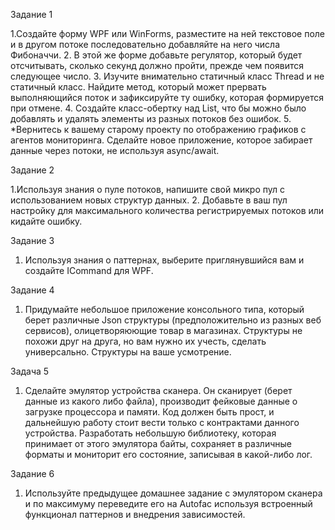  
 Задание 1

1.Создайте форму WPF или WinForms, разместите на ней текстовое поле и в другом потоке
последовательно добавляйте на него числа Фибоначчи.
2. В этой же форме добавьте регулятор, который будет отсчитывать, сколько секунд должно
пройти, прежде чем появится следующее число.
3. Изучите внимательно статичный класс Thread и не статичный класс. Найдите метод, который
может прервать выполняющийся поток и зафиксируйте ту ошибку, которая формируется при
отмене.
4. Создайте класс-обертку над List<T>, что бы можно было добавлять и удалять элементы из
разных потоков без ошибок.
5. *Вернитесь к вашему старому проекту по отображению графиков с агентов мониторинга.
Сделайте новое приложение, которое забирает данные через потоки, не используя
async/await.


 Задание 2

1.Используя знания о пуле потоков, напишите свой микро пул с использованием новых структур
данных.
2. Добавьте в ваш пул настройку для максимального количества регистрируемых потоков или
кидайте ошибку.


Задание 3

1. Используя знания о паттернах, выберите приглянувшийся вам и создайте ICommand для WPF.


Задание 4

1. Придумайте небольшое приложение консольного типа, который берет различные Json
структуры (предположительно из разных веб сервисов), олицетворяюющие товар в магазинах.
Структуры не похожи друг на друга, но вам нужно их учесть, сделать универсально. Структуры
на ваше усмотрение.

Задача 5

1. Сделайте эмулятор устройства сканера. Он сканирует (берет данные из какого либо файла),
производит фейковые данные о загрузке процессора и памяти. Код должен быть прост, и
дальнейшую работу стоит вести только с контрактами данного устройства. Разработать
небольшую библиотеку, которая принимает от этого эмулятора байты, сохраняет в различные
форматы и мониторит его состояние, записывая в какой-либо лог.

Задание 6

1. Используйте предыдущее домашнее задание с эмулятором сканера и по максимуму
переведите его на Autofac используя встроенный функционал паттернов и внедрения
зависимостей.



